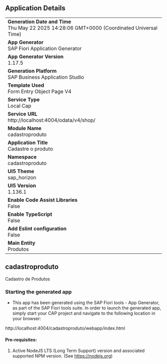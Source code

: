 ## Application Details
|               |
| ------------- |
|**Generation Date and Time**<br>Thu May 22 2025 14:28:06 GMT+0000 (Coordinated Universal Time)|
|**App Generator**<br>SAP Fiori Application Generator|
|**App Generator Version**<br>1.17.5|
|**Generation Platform**<br>SAP Business Application Studio|
|**Template Used**<br>Form Entry Object Page V4|
|**Service Type**<br>Local Cap|
|**Service URL**<br>http://localhost:4004/odata/v4/shop/|
|**Module Name**<br>cadastroproduto|
|**Application Title**<br>Cadastre o produto|
|**Namespace**<br>cadastroproduto|
|**UI5 Theme**<br>sap_horizon|
|**UI5 Version**<br>1.136.1|
|**Enable Code Assist Libraries**<br>False|
|**Enable TypeScript**<br>False|
|**Add Eslint configuration**<br>False|
|**Main Entity**<br>Produtos|

## cadastroproduto

Cadastro de Produtos

### Starting the generated app

-   This app has been generated using the SAP Fiori tools - App Generator, as part of the SAP Fiori tools suite.  In order to launch the generated app, simply start your CAP project and navigate to the following location in your browser:

http://localhost:4004/cadastroproduto/webapp/index.html

#### Pre-requisites:

1. Active NodeJS LTS (Long Term Support) version and associated supported NPM version.  (See https://nodejs.org)


